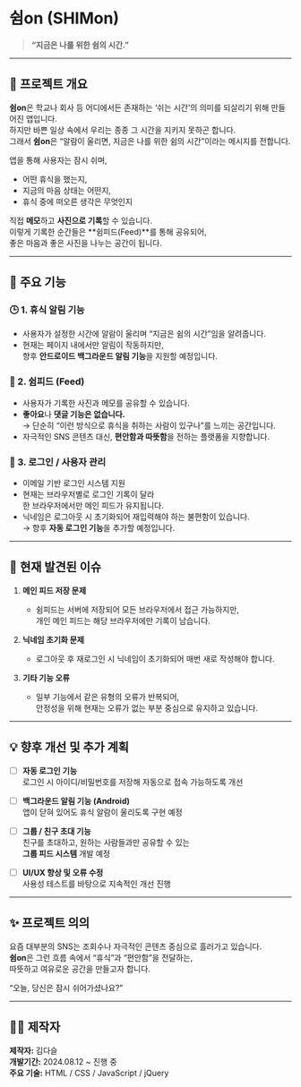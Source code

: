 # 쉼on (SHIMon)

> **“지금은 나를 위한 쉼의 시간.”**

---

## 🌿 프로젝트 개요

**쉼on**은 학교나 회사 등 어디에서든 존재하는 ‘쉬는 시간’의 의미를 되살리기 위해 만들어진 앱입니다.  
하지만 바쁜 일상 속에서 우리는 종종 그 시간을 지키지 못하곤 합니다.  
그래서 **쉼on**은 “알람이 울리면, 지금은 나를 위한 쉼의 시간”이라는 메시지를 전합니다.

앱을 통해 사용자는 잠시 쉬며,

- 어떤 휴식을 했는지,
- 지금의 마음 상태는 어떤지,
- 휴식 중에 떠오른 생각은 무엇인지

직접 **메모**하고 **사진으로 기록**할 수 있습니다.  
이렇게 기록한 순간들은 **쉼피드(Feed)**를 통해 공유되어,  
좋은 마음과 좋은 사진을 나누는 공간이 됩니다.

---

## 💬 주요 기능

### 🕒 1. 휴식 알림 기능

- 사용자가 설정한 시간에 알람이 울리며 “지금은 쉼의 시간”임을 알려줍니다.
- 현재는 페이지 내에서만 알림이 작동하지만,  
  향후 **안드로이드 백그라운드 알림 기능**을 지원할 예정입니다.

### 📸 2. 쉼피드 (Feed)

- 사용자가 기록한 사진과 메모를 공유할 수 있습니다.
- **좋아요**나 **댓글 기능은 없습니다.**  
  → 단순히 “이런 방식으로 휴식을 취하는 사람이 있구나”를 느끼는 공간입니다.
- 자극적인 SNS 콘텐츠 대신, **편안함과 따뜻함**을 전하는 플랫폼을 지향합니다.

### 👤 3. 로그인 / 사용자 관리

- 이메일 기반 로그인 시스템 지원
- 현재는 브라우저별로 로그인 기록이 달라  
  한 브라우저에서만 메인 피드가 유지됩니다.
- 닉네임은 로그아웃 시 초기화되어 재입력해야 하는 불편함이 있습니다.  
  → 향후 **자동 로그인 기능**을 추가할 예정입니다.

---

## 🐞 현재 발견된 이슈

1. **메인 피드 저장 문제**

   - 쉼피드는 서버에 저장되어 모든 브라우저에서 접근 가능하지만,  
     개인 메인 피드는 해당 브라우저에만 기록이 남습니다.

2. **닉네임 초기화 문제**

   - 로그아웃 후 재로그인 시 닉네임이 초기화되어 매번 새로 작성해야 합니다.

3. **기타 기능 오류**
   - 일부 기능에서 같은 유형의 오류가 반복되어,  
     안정성을 위해 현재는 오류가 없는 부분 중심으로 유지하고 있습니다.

---

## 💡 향후 개선 및 추가 계획

- [ ] **자동 로그인 기능**  
      로그인 시 아이디/비밀번호를 저장해 자동으로 접속 가능하도록 개선

- [ ] **백그라운드 알림 기능 (Android)**  
      앱이 닫혀 있어도 휴식 알람이 울리도록 구현 예정

- [ ] **그룹 / 친구 초대 기능**  
      친구를 초대하고, 원하는 사람들과만 공유할 수 있는  
      **그룹 피드 시스템** 개발 예정

- [ ] **UI/UX 향상 및 오류 수정**  
      사용성 테스트를 바탕으로 지속적인 개선 진행

---

## ✨ 프로젝트 의의

요즘 대부분의 SNS는 조회수나 자극적인 콘텐츠 중심으로 흘러가고 있습니다.  
**쉼on**은 그런 흐름 속에서 “휴식”과 “편안함”을 전달하는,  
따뜻하고 여유로운 공간을 만들고자 합니다.

“오늘, 당신은 잠시 쉬어가셨나요?”

---

## 👩‍💻 제작자

**제작자:** 김다슬  
**개발기간:** 2024.08.12 ~ 진행 중  
**주요 기술:** HTML / CSS / JavaScript / jQuery
